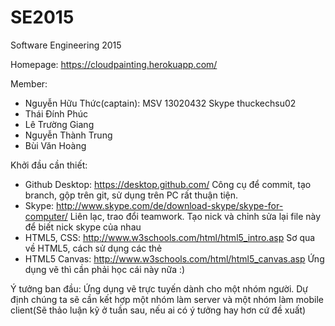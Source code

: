# SE2015
Software Engineering 2015 

Homepage: https://cloudpainting.herokuapp.com/

Member:
- Nguyễn Hữu Thức(captain): MSV 13020432 	Skype thuckechsu02 
- Thái Đính Phúc
- Lê Trường Giang
- Nguyễn Thành Trung
- Bùi Văn Hoàng

Khởi đầu cần thiết:
- Github Desktop: https://desktop.github.com/
	Công cụ để commit, tạo branch, gộp trên git, sử dụng trên PC rất thuận tiện.
- Skype: http://www.skype.com/de/download-skype/skype-for-computer/
	Liên lạc, trao đổi teamwork. Tạo nick và chỉnh sửa lại file này để biết nick skype của nhau
- HTML5, CSS: http://www.w3schools.com/html/html5_intro.asp
	Sơ qua về HTML5, cách sử dụng các thẻ
- HTML5 Canvas: http://www.w3schools.com/html/html5_canvas.asp
	Ứng dụng vẽ thì cần phải học cái này nữa :)
	
Ý tưởng ban đầu: Ứng dụng vẽ trực tuyến dành cho một nhóm người. Dự định chúng ta sẽ cần kết hợp một nhóm làm server và một nhóm làm mobile client(Sẽ thảo luận kỹ ở tuần sau, nếu ai có ý tưởng hay hơn cứ đề xuất)
